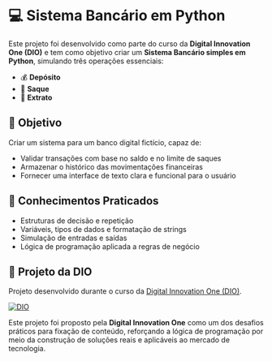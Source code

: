 # 💻 Sistema Bancário em Python

Este projeto foi desenvolvido como parte do curso da **Digital Innovation One (DIO)** e tem como objetivo criar um **Sistema Bancário simples em Python**, simulando três operações essenciais:

- 💰 **Depósito**
- 🏧 **Saque**
- 📄 **Extrato**

## 🎯 Objetivo

Criar um sistema para um banco digital fictício, capaz de:

- Validar transações com base no saldo e no limite de saques
- Armazenar o histórico das movimentações financeiras
- Fornecer uma interface de texto clara e funcional para o usuário

## 🚀 Conhecimentos Praticados

- Estruturas de decisão e repetição
- Variáveis, tipos de dados e formatação de strings
- Simulação de entradas e saídas
- Lógica de programação aplicada a regras de negócio

## 🧠 Projeto da DIO

Projeto desenvolvido durante o curso da [Digital Innovation One (DIO)](https://www.dio.me/).

[![DIO](https://img.shields.io/badge/Powered%20by-DIO-%237734BE?style=for-the-badge)](https://www.dio.me/)

Este projeto foi proposto pela **Digital Innovation One** como um dos desafios práticos para fixação de conteúdo, reforçando a lógica de programação por meio da construção de soluções reais e aplicáveis ao mercado de tecnologia.

